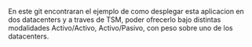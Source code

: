 En este git encontraran el ejemplo de como desplegar esta aplicacion en dos datacenters y a traves de TSM, poder ofrecerlo bajo
distintas modalidades Activo/Activo, Activo/Pasivo, con peso sobre uno de los datacenters.

